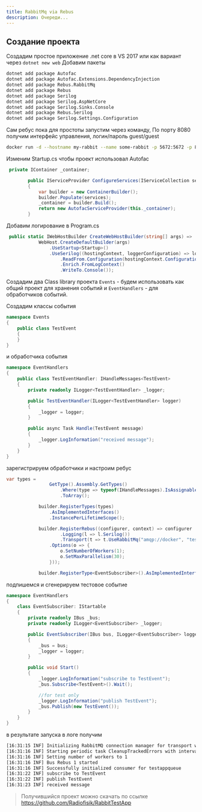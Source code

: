 ```yaml
---
title: RabbitMq via Rebus
description: Очереди...
---
```


## Создание проекта

Создадим простое приложение .net core в VS 2017 или как вариант через `dotnet new web` Добавим пакеты

```bash
dotnet add package Autofac
dotnet add package Autofac.Extensions.DependencyInjection                                                                dotnet add package Rebus.Autofac 
dotnet add package Rebus.RabbitMq
dotnet add package Rebus
dotnet add package Serilog
dotnet add package Serilog.AspNetCore
dotnet add package Serilog.Sinks.Console
dotnet add package Rebus.Serilog
dotnet add package Serilog.Settings.Configuration
```

Сам ребус пока для простоты запустим через команду, По порту 8080 получим интерфейс управления, логин/пароль guest/guest

```bash
docker run -d --hostname my-rabbit --name some-rabbit -p 5672:5672 -p 8080:15672 rabbitmq:3-management
```

Изменим Startup.cs чтобы проект использовал Autofac

```c#
 private IContainer _container;

        public IServiceProvider ConfigureServices(IServiceCollection services)
        {
            var builder = new ContainerBuilder();
            builder.Populate(services);
            _container = builder.Build();
            return new AutofacServiceProvider(this._container);
        }
```

Добавим логирование в Program.cs

```c#
 public static IWebHostBuilder CreateWebHostBuilder(string[] args) =>
            WebHost.CreateDefaultBuilder(args)
                .UseStartup<Startup>()
                .UseSerilog((hostingContext, loggerConfiguration) => loggerConfiguration
                    .ReadFrom.Configuration(hostingContext.Configuration)
                    .Enrich.FromLogContext()
                    .WriteTo.Console());
```

Создадим два Class library проекта `Events` - будем использовать как общий проект для хранения событий и `EventHandlers` - для обработчиков событий.

Создадим классы события

```c#
namespace Events
{
    public class TestEvent
    {
    }
}

```

и обработчика события

```c#
namespace EventHandlers
{
    public class TestEventHandler: IHandleMessages<TestEvent>
    {
        private readonly ILogger<TestEventHandler> _logger;

        public TestEventHandler(ILogger<TestEventHandler> logger)
        {
            _logger = logger;
        }

        public async Task Handle(TestEvent message)
        {
            _logger.LogInformation("received message");
        }
    }
}
```

зарегистрируем обработчики и настроим ребус

```c#
var types =
                GetType().Assembly.GetTypes()
                    .Where(type => typeof(IHandleMessages).IsAssignableFrom(type))
                    .ToArray();

            builder.RegisterTypes(types)
                .AsImplementedInterfaces()
                .InstancePerLifetimeScope();

            builder.RegisterRebus((configurer, context) => configurer
                    .Logging(l => l.Serilog())
                    .Transport(t => t.UseRabbitMq("amqp://docker", "testappqueue"))
                .Options(o => {
                    o.SetNumberOfWorkers(1);
                    o.SetMaxParallelism(30);
                }));

            builder.RegisterType<EventSubscriber>().AsImplementedInterfaces();
```

подпишемся и сгенерируем тестовое событие

```c#
namespace EventHandlers
{
    class EventSubscriber: IStartable
    {
        private readonly IBus _bus;
        private readonly ILogger<EventSubscriber> _logger;

        public EventSubscriber(IBus bus, ILogger<EventSubscriber> logger)
        {
            _bus = bus;
            _logger = logger;
        }

        public void Start()
        {
            _logger.LogInformation("subscribe to TestEvent");
            _bus.Subscribe<TestEvent>().Wait();

            //for test only
            _logger.LogInformation("publish TestEvent");
            _bus.Publish(new TestEvent());
        }
    }
}
```

в результате запуска в логе получим

```bash
[16:31:15 INF] Initializing RabbitMQ connection manager for transport with input queue testappqueue
[16:31:16 INF] Starting periodic task CleanupTrackedErrors with interval 00:00:10
[16:31:16 INF] Setting number of workers to 1
[16:31:16 INF] Bus Rebus 1 started
[16:31:16 INF] Successfully initialized consumer for testappqueue
[16:31:22 INF] subscribe to TestEvent
[16:31:22 INF] publish TestEvent
[16:31:23 INF] received message
```

> Получившийся проект можно скачать по ссылке <https://github.com/Radiofisik/RabbitTestApp>